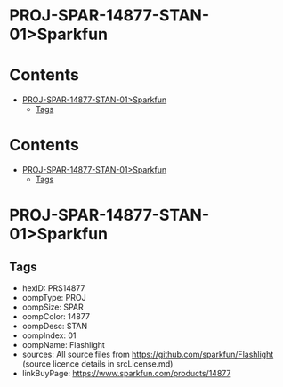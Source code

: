
PROJ-SPAR-14877-STAN-01>Sparkfun
================================

Contents
========

* [PROJ-SPAR-14877-STAN-01>Sparkfun](#proj-spar-14877-stan-01sparkfun)
	* [Tags](#tags)

Contents
========

* [PROJ-SPAR-14877-STAN-01>Sparkfun](#proj-spar-14877-stan-01sparkfun)
	* [Tags](#tags)

# PROJ-SPAR-14877-STAN-01>Sparkfun

## Tags

- hexID: PRS14877
- oompType: PROJ
- oompSize: SPAR
- oompColor: 14877
- oompDesc: STAN
- oompIndex: 01
- oompName: Flashlight
- sources: All source files from https://github.com/sparkfun/Flashlight (source licence details in srcLicense.md)
- linkBuyPage: https://www.sparkfun.com/products/14877
